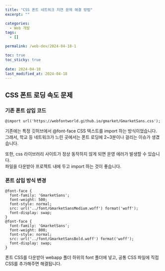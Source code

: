 ```yaml
---
title: "CSS 폰트 네트워크 지연 문제 해결 방법"
excerpt: ""

categories:
  - Web 개발
tags:
  - []

permalink: /web-dev/2024-04-18-1

toc: true
toc_sticky: true
 
date: 2024-04-18
last_modified_at: 2024-04-18
---
```


## CSS 폰트 로딩 속도 문제

### 기존 폰트 삽입 코드
```
@import url('https://webfontworld.github.io/gmarket/GmarketSans.css');
```
기존에는 특정 깃허브에서 @font-face CSS 텍스트를 import 하는 방식이었습니다.  
그래서, 학교 등 네트워크가 느린 곳에서는 폰트 로딩에 2~3분이나 걸리는 이슈가 생겼습니다.

또한, css 라이브러리 사이트가 정상 동작하지 않게 되면 운영 에러가 발생할 수 있습니다.  
파일을 다운받아 프로젝트 내에 두고 import 하는 것이 좋습니다.

### 폰트 삽입 방식 변경
```
@font-face {
  font-family: 'GmarketSans';
  font-weight: 500;
  font-style: normal;
  src: url('../font/GmarketSansMedium.woff') format('woff');
  font-display: swap;
} 
@font-face {
  font-family: 'GmarketSans';
  font-weight: 800;
  font-style: normal;
  src: url('../font/GmarketSansBold.woff') format('woff');
  font-display: swap;
} 
```
폰트 CSS를 다운받아 webapp 폴더 하위의 font 폴더에 넣고, 공통 CSS 파일에 직접 CSS를 추가해주면 해결됩니다.
